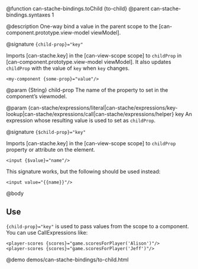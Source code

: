 @function can-stache-bindings.toChild {to-child}
@parent can-stache-bindings.syntaxes 1

@description One-way bind a value in the parent scope to the [can-component.prototype.view-model viewModel].

@signature `{child-prop}="key"`

  Imports [can-stache.key] in the [can-view-scope scope] to `childProp` in [can-component.prototype.view-model viewModel]. It also updates `childProp` with the value of `key` when `key` changes.

  ```
  <my-component {some-prop}="value"/>
  ```

  @param {String} child-prop The name of the property to set in the 
  component’s viewmodel.

  @param {can-stache/expressions/literal|can-stache/expressions/key-lookup|can-stache/expressions/call|can-stache/expressions/helper} key An expression whose resulting value is used to set as `childProp`. 

@signature `{$child-prop}="key"`

  Imports [can-stache.key] in the [can-view-scope scope] to `childProp` property or attribute on the element. 

  ```
  <input {$value}="name"/>
  ```

  This signature works, but the following should be used instead:
  
  ```
  <input value="{{name}}"/>
  ```

@body

## Use

`{child-prop}="key"` is used to pass values from the scope to a component.  You can use CallExpressions like:

```
<player-scores {scores}="game.scoresForPlayer('Alison')"/>
<player-scores {scores}="game.scoresForPlayer('Jeff')"/>
```

@demo demos/can-stache-bindings/to-child.html
